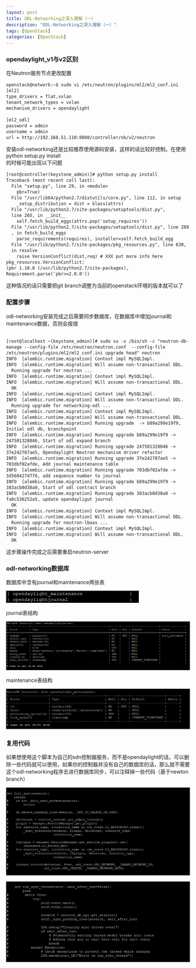 ```yaml
---
layout: post
title: ODL-Networking之深入理解（一）
description: "ODL-Networking之深入理解（一）"
tags: [OpenStack]
categories: [OpenStack]
---
```



###   opendaylight_v1与v2区别
在Neutron服务节点更改配置

```
openstack@network:~$ sudo vi /etc/neutron/plugins/ml2/ml2_conf.ini
[ml2]
type_drivers = flat,vxlan
tenant_network_types = vxlan
mechanism_drivers = opendaylight 

[ml2_odl]
password = admin
username = admin
url = http://192.168.51.110:8080/controller/nb/v2/neutron
```

安装odl-networking还是比较推荐使用源码安装，这样的话比较好控制。在使用  
python setup.py install  
的时候可能出现以下问题  

```
[root@controller(keystone_admin)]# python setup.py install
Traceback (most recent call last):
  File "setup.py", line 29, in <module>
    pbr=True)
  File "/usr/lib64/python2.7/distutils/core.py", line 112, in setup
    _setup_distribution = dist = klass(attrs)
  File "/usr/lib/python2.7/site-packages/setuptools/dist.py", 
  line 265, in __init__
    self.fetch_build_eggs(attrs.pop('setup_requires'))
  File "/usr/lib/python2.7/site-packages/setuptools/dist.py", line 289
  , in fetch_build_eggs
    parse_requirements(requires), installer=self.fetch_build_egg
  File "/usr/lib/python2.7/site-packages/pkg_resources.py", line 630, 
  in resolve
    raise VersionConflict(dist,req) # XXX put more info here
pkg_resources.VersionConflict: 
(pbr 1.10.0 (/usr/lib/python2.7/site-packages),
Requirement.parse('pbr>=2.0.0'))
```


这种情况的话只需要把git branch调整为当前的openstack环境的版本就可以了  



###    配置步骤  

odl-networking安装完成之后需要同步数据库，在数据库中增加journal和maintenance数据，否则会报错  


<pre><code>  
[root@localhost ~(keystone_admin)]# sudo su -s /bin/sh -c "neutron-db-manage --config-file /etc/neutron/neutron.conf  --config-file /etc/neutron/plugins/ml2/ml2_conf.ini upgrade head" neutron
INFO  [alembic.runtime.migration] Context impl MySQLImpl.
INFO  [alembic.runtime.migration] Will assume non-transactional DDL.
  Running upgrade for neutron ...
INFO  [alembic.runtime.migration] Context impl MySQLImpl.
INFO  [alembic.runtime.migration] Will assume non-transactional DDL.
  OK
INFO  [alembic.runtime.migration] Context impl MySQLImpl.
INFO  [alembic.runtime.migration] Will assume non-transactional DDL.
  Running upgrade for networking-odl ...
INFO  [alembic.runtime.migration] Context impl MySQLImpl.
INFO  [alembic.runtime.migration] Will assume non-transactional DDL.
INFO  [alembic.runtime.migration] Running upgrade  -> b89a299e19f9, Initial odl db, branchpoint
INFO  [alembic.runtime.migration] Running upgrade b89a299e19f9 -> 247501328046, Start of odl expand branch
INFO  [alembic.runtime.migration] Running upgrade 247501328046 -> 37e242787ae5, Opendaylight Neutron mechanism driver refactor
INFO  [alembic.runtime.migration] Running upgrade 37e242787ae5 -> 703dbf02afde, Add journal maintenance table
INFO  [alembic.runtime.migration] Running upgrade 703dbf02afde -> 3d560427d776, add sequence number to journal
INFO  [alembic.runtime.migration] Running upgrade b89a299e19f9 -> 383acb0d38a0, Start of odl contract branch
INFO  [alembic.runtime.migration] Running upgrade 383acb0d38a0 -> fa0c536252a5, update opendayligut journal
  OK
INFO  [alembic.runtime.migration] Context impl MySQLImpl.
INFO  [alembic.runtime.migration] Will assume non-transactional DDL.
  Running upgrade for neutron-lbaas ...
INFO  [alembic.runtime.migration] Context impl MySQLImpl.
INFO  [alembic.runtime.migration] Will assume non-transactional DDL.
  OK
</code></pre>  

  
这步骤操作完成之后需要重启neutron-server
  
###  odl-networking数据库

数据库中含有journal和maintenance两张表  

![image](/images/odl-networking-2/1.png)  

journal表结构  

![image](/images/odl-networking-2/2.png)  

maintenance表结构   

![image](/images/odl-networking-2/3.png)  


###  复用代码


如果想使用这个脚本为自己的sdn控制器服务，而不是opendaylight的话，可以删除一些代码就可以使用，如果你的控制器并没有自己的数据库的话，那么就不需要这个odl-networking程序去进行数据库同步，可以注释掉一些代码（基于newton branch）

![image](/images/odl-networking-2/4.png)  

![image](/images/odl-networking-2/5.png)  







